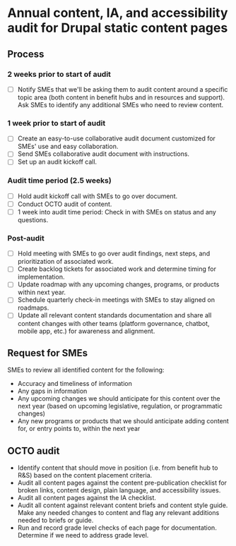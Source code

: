 # Annual content, IA, and accessibility audit for Drupal static content pages

## Process

### 2 weeks prior to start of audit
- [ ] Notify SMEs that we'll be asking them to audit content around a specific topic area (both content in benefit hubs and in resources and support). Ask SMEs to identify any additional SMEs who need to review content.

### 1 week prior to start of audit
- [ ] Create an easy-to-use collaborative audit document customized for SMEs' use and easy collaboration.
- [ ] Send SMEs collaborative audit document with instructions.
- [ ] Set up an audit kickoff call.

### Audit time period (2.5 weeks)
- [ ] Hold audit kickoff call with SMEs to go over document.
- [ ] Conduct OCTO audit of content.
- [ ] 1 week into audit time period: Check in with SMEs on status and any questions.

### Post-audit
- [ ] Hold meeting with SMEs to go over audit findings, next steps, and prioritization of associated work.
- [ ] Create backlog tickets for associated work and determine timing for implementation. 
- [ ] Update roadmap with any upcoming changes, programs, or products within next year.
- [ ] Schedule quarterly check-in meetings with SMEs to stay aligned on roadmaps.
- [ ] Update all relevant content standards documentation and share all content changes with other teams (platform governance, chatbot, mobile app, etc.) for awareness and alignment.

## Request for SMEs

SMEs to review all identified content for the following:
- Accuracy and timeliness of information
- Any gaps in information
- Any upcoming changes we should anticipate for this content over the next year (based on upcoming legislative, regulation, or programmatic changes)
- Any new programs or products that we should anticipate adding content for, or entry points to, within the next year

## OCTO audit

- Identify content that should move in position (i.e. from benefit hub to R&S) based on the content placement criteria. 
- Audit all content pages against the content pre-publication checklist for broken links, content design, plain language, and accessibility issues.
- Audit all content pages against the IA checklist.
- Audit all content against relevant content briefs and content style guide. Make any needed changes to content and flag any relevant additions needed to briefs or guide. 
- Run and record grade level checks of each page for documentation. Determine if we need to address grade level.
